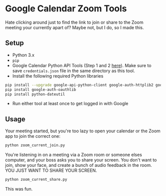 # Google Calendar Zoom Tools

Hate clicking around just to find the link to join or share to the Zoom meeting your currently apart of? Maybe not, but I do, so I made this.

## Setup
* Python 3.x
* `pip`
* Google Calendar Python API Tools (Step 1 and 2 [here](https://developers.google.com/calendar/quickstart/python)). Make sure to save `credentials.json` file in the same directory as this tool.
* Install the following required Python libraries
```bash
pip install --upgrade google-api-python-client google-auth-httplib2 google-auth-oauthlib
pip install google-auth-oauthlib
pip install python-dateutil
```
* Run either tool at least once to get logged in with Google

## Usage
Your meeting started, but you're too lazy to open your calendar or the Zoom app to join the correct one:
```bash
python zoom_current_join.py
```

You're listening in on a meeting via a Zoom room or someone elses computer, and your boss asks you to share your screen. You don't want to join, show your face, and create a bunch of audio feedback in the room. YOU JUST WANT TO SHARE YOUR SCREEN.
```bash
python zoom_current_share.py
```

This was fun.

